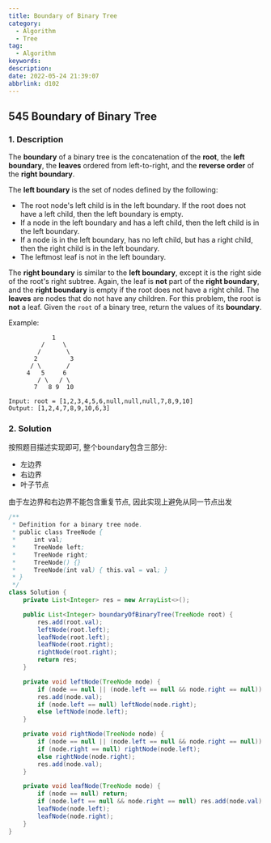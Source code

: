 ```yaml
---
title: Boundary of Binary Tree
category:
  - Algorithm
  - Tree
tag:
  - Algorithm
keywords:
description:
date: 2022-05-24 21:39:07
abbrlink: d102
---
```


## 545 Boundary of Binary Tree
### 1. Description
The **boundary** of a binary tree is the concatenation of the **root**, the **left boundary**, the **leaves** ordered from left-to-right, and the **reverse order** of the **right boundary**.

The **left boundary** is the set of nodes defined by the following:
* The root node's left child is in the left boundary. If the root does not have a left child, then the left boundary is empty.
* If a node in the left boundary and has a left child, then the left child is in the left boundary.
* If a node is in the left boundary, has no left child, but has a right child, then the right child is in the left boundary.
* The leftmost leaf is not in the left boundary.

The **right boundary** is similar to the **left boundary**, except it is the right side of the root's right subtree. Again, the leaf is **not** part of the **right boundary**, and the **right boundary** is empty if the root does not have a right child.
The **leaves** are nodes that do not have any children. For this problem, the root is **not** a leaf.
Given the `root` of a binary tree, return the values of its **boundary**.

Example:
```
            1
         /     \
        /       \
       2         3
      / \       /
     4   5     6
        / \   / \
       7   8 9  10

Input: root = [1,2,3,4,5,6,null,null,null,7,8,9,10]
Output: [1,2,4,7,8,9,10,6,3]
```

### 2. Solution
按照题目描述实现即可, 整个boundary包含三部分:
* 左边界
* 右边界
* 叶子节点

由于左边界和右边界不能包含重复节点, 因此实现上避免从同一节点出发

```java
/**
 * Definition for a binary tree node.
 * public class TreeNode {
 *     int val;
 *     TreeNode left;
 *     TreeNode right;
 *     TreeNode() {}
 *     TreeNode(int val) { this.val = val; }
 * }
 */
class Solution {
    private List<Integer> res = new ArrayList<>();

    public List<Integer> boundaryOfBinaryTree(TreeNode root) {
        res.add(root.val);
        leftNode(root.left);
        leafNode(root.left);
        leafNode(root.right);
        rightNode(root.right);
        return res;
    }

    private void leftNode(TreeNode node) {
        if (node == null || (node.left == null && node.right == null)) return;
        res.add(node.val);
        if (node.left == null) leftNode(node.right);
        else leftNode(node.left);
    }

    private void rightNode(TreeNode node) {
        if (node == null || (node.left == null && node.right == null)) return;
        if (node.right == null) rightNode(node.left);
        else rightNode(node.right);
        res.add(node.val);
    }

    private void leafNode(TreeNode node) {
        if (node == null) return;
        if (node.left == null && node.right == null) res.add(node.val);
        leafNode(node.left);
        leafNode(node.right);
    }
}
```

